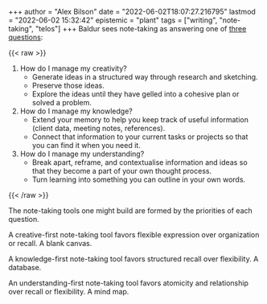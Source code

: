 +++
author = "Alex Bilson"
date = "2022-06-02T18:07:27.216795"
lastmod = "2022-06-02 15:32:42"
epistemic = "plant"
tags = ["writing", "note-taking", "telos"]
+++
Baldur sees note-taking as answering one of [three questions](https://www.baldurbjarnason.com/2022/the-different-kinds-of-notes/#the-different-kinds-of-notes):

{{< raw >}}
<ol>
   <li>How do I manage my creativity?
      <ul>
         <li>Generate ideas in a structured way through research and sketching.</li>
         <li>Preserve those ideas.</li>
         <li>Explore the ideas until they have gelled into a cohesive plan or solved a problem.</li>
      </ul>
   </li>
   <li>How do I manage my knowledge?
      <ul>
         <li>Extend your memory to help you keep track of useful information (client data, meeting notes, references).</li>
         <li>Connect that information to your current tasks or projects so that you can find it when you need it.</li>
      </ul>
   </li>
   <li>How do I manage my understanding?
      <ul>
         <li>Break apart, reframe, and contextualise information and ideas so that they become a part of your own thought process.</li>
         <li>Turn learning into something you can outline in your own words.</li>
      </ul>
   </li>
</ol>
{{< /raw >}}

The note-taking tools one might build are formed by the priorities of each question.

A creative-first note-taking tool favors flexible expression over organization or recall. A blank canvas.

A knowledge-first note-taking tool favors structured recall over flexibility. A database.

An understanding-first note-taking tool favors atomicity and relationship over recall or flexibility. A mind map.
